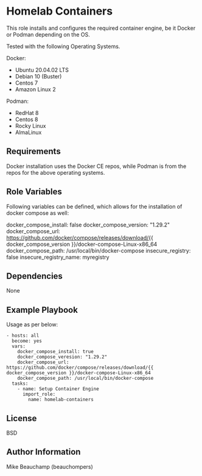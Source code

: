 Homelab Containers
=========

This role installs and configures the required container engine, be it Docker or Podman depending on the OS.

Tested with the following Operating Systems.

Docker:
- Ubuntu 20.04.02 LTS
- Debian 10 (Buster)
- Centos 7
- Amazon Linux 2

Podman:
- RedHat 8
- Centos 8
- Rocky Linux
- AlmaLinux

Requirements
------------

Docker installation uses the Docker CE repos, while Podman is from the repos for the above operating systems. 

Role Variables
--------------

Following variables can be defined, which allows for the installation of docker compose as well:

docker_compose_install: false
docker_compose_version: "1.29.2"
docker_compose_url: https://github.com/docker/compose/releases/download/{{ docker_compose_version }}/docker-compose-Linux-x86_64
docker_compose_path: /usr/local/bin/docker-compose
insecure_registry: false
insecure_registry_name: myregistry

Dependencies
------------

None

Example Playbook
----------------

Usage as per below:

```
- hosts: all
  become: yes
  vars:
    docker_compose_install: true
    docker_compose_veresion: "1.29.2"
    docker_compose_url: https://github.com/docker/compose/releases/download/{{ docker_compose_version }}/docker-compose-Linux-x86_64
    docker_compose_path: /usr/local/bin/docker-compose
  tasks:
    - name: Setup Container Engine
      import_role:
        name: homelab-containers
```


License
-------

BSD

Author Information
------------------

Mike Beauchamp (beauchompers)

